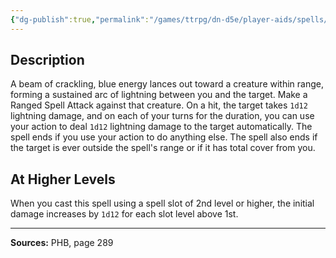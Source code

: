 ```yaml
---
{"dg-publish":true,"permalink":"/games/ttrpg/dn-d5e/player-aids/spells/level-1/witchbolt/","tags":["TTRPG/DND/5e","verbal","somatic","material","concentration"]}
---
```



## Description
A beam of crackling, blue energy lances out toward a creature within range, forming a sustained arc of lightning between you and the target.
Make a Ranged Spell Attack against that creature.
On a hit, the target takes `1d12` lightning damage, and on each of your turns for the duration, you can use your action to deal `1d12` lightning damage to the target automatically.
The spell ends if you use your action to do anything else.
The spell also ends if the target is ever outside the spell's range or if it has total cover from you.

## At Higher Levels
When you cast this spell using a spell slot of 2nd level or higher, the initial damage increases by `1d12` for each slot level above 1st.

---

**Sources:** PHB, page 289
